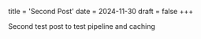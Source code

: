 title = 'Second Post'
date = 2024-11-30
draft = false
+++

Second test post to test pipeline and caching